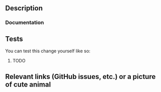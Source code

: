 <!-- Before opening a pull request, ensure you've read our contributing guidelines, https://github.com/netlify/next-runtime/blob/main/CONTRIBUTING.md. -->

## Description

<!-- Provide a brief summary of the change. -->

### Documentation

<!-- Where is this feature or API documented? Did you create an internal and/or external artifact to document this change? -->

## Tests

<!-- Did you add tests? How did you test this change? -->

You can test this change yourself like so:

1. TODO

## Relevant links (GitHub issues, etc.) or a picture of cute animal

<!-- Link to an issue that is fixed by this PR or related to this PR. -->
